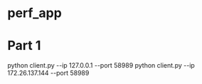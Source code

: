 # perf_app

# Part 1
python client.py --ip 127.0.0.1 --port 58989
python client.py --ip 172.26.137.144 --port 58989
